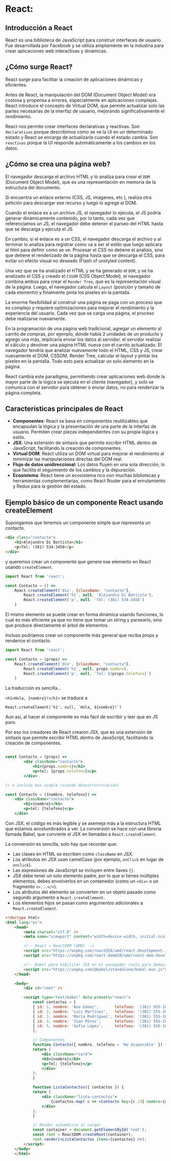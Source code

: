 # React:

## Introducción a React

React es una biblioteca de JavaScript para construir interfaces de usuario. Fue desarrollada por Facebook y se utiliza ampliamente en la industria para crear aplicaciones web interactivas y dinámicas.

## ¿Cómo surge React?

React surge para facilitar la creación de aplicaciones dinámicas y eficientes.

Antes de React, la manipulación del DOM (Document Object Model) era costosa y propensa a errores, especialmente en aplicaciones complejas. React introduce el concepto de Virtual DOM, que permite actualizar solo las partes necesarias de la interfaz de usuario, mejorando significativamente el rendimiento.

React nos permite crear interfaces declarativas y reactivas. Son `declarativas` porque describimos cómo se ve la UI en un determinado estado y React se encarga de actualizarla cuando el estado cambia. Son `reactivas` porque la UI responde automáticamente a los cambios en los datos.


## ¿Cómo se crea una página web?

El navegador descarga el archivo HTML y lo analiza para crear el `DOM` (Document Object Model), que es una representación en memoria de la estructura del documento.

Si encuentra un enlace externo (CSS, JS, imágenes, etc.), realiza otra petición para descargar ese recurso y luego lo agrega al DOM.

Cuando el enlace es a un archivo JS, el navegador lo ejecuta, el JS podría generar dinámicamente contenido, por  lo tanto, cada vez que referenciamos un JS, el navegador debe detener el parseo del HTML hasta que se descarga y ejecuta el JS.

En cambio, si el enlace es a un CSS, el navegador descarga el archivo y al terminar lo analiza para registrar como va a ser el estilo que luego aplicara al html para definir como se ve. Procesar el CSS no detiene el analisis, sino que detiene el renderizado de la página hasta que se descarga el CSS, para evitar un efecto visual no deseado (Flash of unstyled content).

Una vez que se ha analizado el HTML y se ha generado el `DOM`, y se ha analizado el CSS y creado el `CSSOM` (CSS Object Model), el navegador combina ambos para crear el `Render Tree`, que es la representación visual de la página. Luego, el navegador calcula el `Layout` (posición y tamaño de cada elemento) y finalmente pinta los píxeles en la pantalla.

La enorme flexibilidad al construir una página se paga con un proceso que es complejo y requiere optimizaciones para mejorar el rendimiento y la experiencia del usuario. Cada vez que se carga una página, el proceso debe realizarse nuevamente.

En la programación de una página web tradicional, agregar un elemento al carrito de compras, por ejemplo, donde había 2 unidades de un producto y agrego una más, implicaría enviar los datos al servidor, el servidor realizar el cálculo y devolver una página HTML nueva con el carrito actualizado. 
El navegador tendría que analizar nuevamente todo el HTML, CSS y JS, crear nuevamente el DOM, CSSOM, Render Tree, calcular el layout y pintar los píxeles en la pantalla. Todo esto para actualizar un solo elemento en la página.

React cambia este paradigma, permitiendo crear aplicaciones web donde la mayor parte de la lógica se ejecuta en el cliente (navegador), y solo se comunica con el servidor para obtener o enviar datos, no para renderizar la página completa.


## Características principales de React
- **Componentes**: React se basa en componentes reutilizables que encapsulan la lógica y la presentación de una parte de la interfaz de usuario. Permiten crear piezas independientes con su propia lógica y estilo.
- **JSX**: Una extensión de sintaxis que permite escribir HTML dentro de JavaScript, facilitando la creación de componentes.
- **Virtual DOM**: React utiliza un DOM virtual para mejorar el rendimiento al minimizar las manipulaciones directas del DOM real.
- **Flujo de datos unidireccional**: Los datos fluyen en una sola dirección, lo que facilita el seguimiento de los cambios y la depuración.
- **Ecosistema**: React tiene un ecosistema rico con muchas bibliotecas y herramientas complementarias, como React Router para el enrutamiento y Redux para la gestión del estado.

## Ejemplo básico de un componente React usando createElement

Supongamos que tenemos un componente simple que representa un contacto.

```html
<div class="contacto">
    <h1>Alejandro Di Battista</h1>
    <p>Tel: (381) 534-3458</p>
</div>
```

y queremos crear un componente que genere ese elemento en React usando `createElement`.

```js
import React from 'react';

const Contacto = () => 
    React.createElement('div', {className: "contacto"},
        React.createElement('h1', null, 'Alejandro Di Battista'),
        React.createElement('p', null, 'Tel: (381) 534-3458')
    )

```

El mismo elemento se puede crear en forma dinámica usando funciones, lo cual es más eficiente ya que no tiene que tomar un string y parsearlo, sino que produce directamente el árbol de elementos.

Incluso podríamos crear un componente más general que reciba props y renderice el contacto.

```js
import React from 'react';

const Contacto = (props) => 
    React.createElement('div', {className: "contacto"},
        React.createElement('h1', null, props.nombre),
        React.createElement('p', null, `Tel: ${props.telefono}`)
    )
```


La traducción es sencilla...

``` <h1>Hola, {nombre}!</h1> ``` se traduce a 

``` React.createElement('h1', null, `Hola, ${nombre}!`) ``` 

Aun así, al hacer el componente es más fácil de escribir y leer que en JS puro.

Por eso los creadores de React crearon JSX, que es una extensión de sintaxis que permite escribir HTML dentro de JavaScript, facilitando la creación de componentes.


```jsx

const Contacto = (props) => 
        <div className="contacto">
            <h1>{props.nombre}</h1>
            <p>tel: {props.telefono}</p>
        </div>

// o incluso mas simple (usando desestructuración)

const Contacto = ({nombre, telefono}) => 
    <div className="contacto">
        <h1>{nombre}</h1>
        <p>tel: {telefono}</p>
    </div>
```


Con JSX, el código es más legible y se asemeja más a la estructura HTML que estamos acostumbrados a ver. La conversión se hace con una librería llamada Babel, que convierte el JSX en llamadas a `React.createElement`.

La conversión es sencilla, solo hay que recordar que:
- Las clases en HTML se escriben como `className` en JSX.
- Los atributos en JSX usan camelCase (por ejemplo, `onClick` en lugar de `onclick`).
- Las expresiones de JavaScript se incluyen entre llaves `{}`.
- JSX debe tener un solo elemento padre, por lo que si tienes múltiples elementos, debes envolverlos en un contenedor (como un `<div>` o un fragmento `<>...</>`).
- Los atributos del elemento se convierten en un objeto pasado como segundo argumento a `React.createElement`.
- Los elementos hijos se pasan como argumentos adicionales a `React.createElement`.

```html
<!doctype html>
<html lang="es">
    <head>
        <meta charset="utf-8" />
        <meta name="viewport" content="width=device-width, initial-scale=1" />

        <!-- React + ReactDOM (UMD) -->
        <script src="https://unpkg.com/react@18/umd/react.development.js" crossorigin></script>
        <script src="https://unpkg.com/react-dom@18/umd/react-dom.development.js" crossorigin></script>

        <!-- Babel para habilitar JSX en el navegador (solo para demos/desarrollo) -->
        <script src="https://unpkg.com/@babel/standalone/babel.min.js"></script>
    </head>

    <body>
        <div id="root" />

        <script type="text/babel" data-presets="react">
            const contactos = [
            { id: 1, nombre: 'Ana Gómez',       telefono: '(381) 555-1001' },
            { id: 2, nombre: 'Luis Martínez',   telefono: '(381) 555-1002' },
            { id: 3, nombre: 'María Rodríguez', telefono: '(381) 555-1003' },
            { id: 4, nombre: 'Juan Pérez',      telefono: '(381) 555-1004' },
            { id: 5, nombre: 'Sofía López',     telefono: '(381) 555-1005' },
            ];

            // Componentes
            function Contacto({ nombre, telefono = 'No disponible' }) {
            return (
                <div className="card">
                <h3>{nombre}</h3>
                <p>Tel: {telefono}</p>
                </div>
            );
            }

            function ListaContactos({ contactos }) {
            return (
                <div className="lista-contactos">
                    {contactos.map( c => <Contacto key={c.id} nombre={c.nombre} telefono={c.telefono} />) }
                </div>
            );
            }

            // Render automático al cargar
            const container = document.getElementById('root'); 
            const root = ReactDOM.createRoot(container);
            root.render(<ListaContactos items={contactos} />);
        </script>
    </body>
    </html>
```

